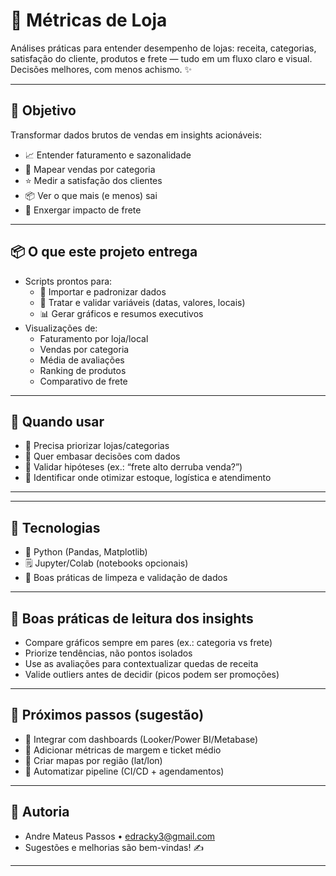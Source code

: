 # 🛒 Métricas de Loja

Análises práticas para entender desempenho de lojas: receita, categorias, satisfação do cliente, produtos e frete — tudo em um fluxo claro e visual.  
Decisões melhores, com menos achismo. ✨

---

## 🎯 Objetivo

Transformar dados brutos de vendas em insights acionáveis:
- 📈 Entender faturamento e sazonalidade
- 🧭 Mapear vendas por categoria
- ⭐ Medir a satisfação dos clientes
- 📦 Ver o que mais (e menos) sai
- 🚚 Enxergar impacto de frete

---

## 📦 O que este projeto entrega

- Scripts prontos para:
  - 🔁 Importar e padronizar dados
  - 🧹 Tratar e validar variáveis (datas, valores, locais)
  - 📊 Gerar gráficos e resumos executivos
- Visualizações de:
  - Faturamento por loja/local
  - Vendas por categoria
  - Média de avaliações
  - Ranking de produtos
  - Comparativo de frete

---

## 🧠 Quando usar

- 📍 Precisa priorizar lojas/categorias
- 💬 Quer embasar decisões com dados
- 🧪 Validar hipóteses (ex.: “frete alto derruba venda?”)
- 🧭 Identificar onde otimizar estoque, logística e atendimento

---


---

## 🧰 Tecnologias

- 🐍 Python (Pandas, Matplotlib)
- 🗒️ Jupyter/Colab (notebooks opcionais)
- 🧹 Boas práticas de limpeza e validação de dados

---

## 📌 Boas práticas de leitura dos insights

- Compare gráficos sempre em pares (ex.: categoria vs frete)  
- Priorize tendências, não pontos isolados  
- Use as avaliações para contextualizar quedas de receita  
- Valide outliers antes de decidir (picos podem ser promoções)

---

## 🚀 Próximos passos (sugestão)

- 🔗 Integrar com dashboards (Looker/Power BI/Metabase)
- 🧮 Adicionar métricas de margem e ticket médio
- 📍 Criar mapas por região (lat/lon)
- 🤖 Automatizar pipeline (CI/CD + agendamentos)

---

## 👤 Autoria

- Andre Mateus Passos • edracky3@gmail.com 
- Sugestões e melhorias são bem-vindas! ✍️

---


